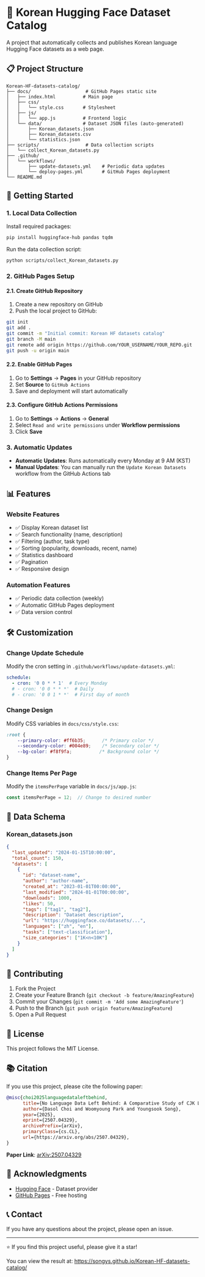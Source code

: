 # 🤗 Korean Hugging Face Dataset Catalog

A project that automatically collects and publishes Korean language Hugging Face datasets as a web page.

## 📋 Project Structure

```
Korean-HF-datasets-catalog/
├── docs/                    # GitHub Pages static site
│   ├── index.html          # Main page
│   ├── css/
│   │   └── style.css       # Stylesheet
│   ├── js/
│   │   └── app.js          # Frontend logic
│   └── data/               # Dataset JSON files (auto-generated)
│       ├── Korean_datasets.json
│       ├── Korean_datasets.csv
│       └── statistics.json
├── scripts/                 # Data collection scripts
│   └── collect_Korean_datasets.py
├── .github/
│   └── workflows/
│       ├── update-datasets.yml    # Periodic data updates
│       └── deploy-pages.yml       # GitHub Pages deployment
└── README.md
```

## 🚀 Getting Started

### 1. Local Data Collection

Install required packages:

```bash
pip install huggingface-hub pandas tqdm
```

Run the data collection script:

```bash
python scripts/collect_Korean_datasets.py
```

### 2. GitHub Pages Setup

#### 2.1. Create GitHub Repository
1. Create a new repository on GitHub
2. Push the local project to GitHub:

```bash
git init
git add .
git commit -m "Initial commit: Korean HF datasets catalog"
git branch -M main
git remote add origin https://github.com/YOUR_USERNAME/YOUR_REPO.git
git push -u origin main
```

#### 2.2. Enable GitHub Pages
1. Go to **Settings** → **Pages** in your GitHub repository
2. Set **Source** to `GitHub Actions`
3. Save and deployment will start automatically

#### 2.3. Configure GitHub Actions Permissions
1. Go to **Settings** → **Actions** → **General**
2. Select `Read and write permissions` under **Workflow permissions**
3. Click **Save**

### 3. Automatic Updates

- **Automatic Updates**: Runs automatically every Monday at 9 AM (KST)
- **Manual Updates**: You can manually run the `Update Korean Datasets` workflow from the GitHub Actions tab

## 📊 Features

### Website Features
- ✅ Display Korean dataset list
- ✅ Search functionality (name, description)
- ✅ Filtering (author, task type)
- ✅ Sorting (popularity, downloads, recent, name)
- ✅ Statistics dashboard
- ✅ Pagination
- ✅ Responsive design

### Automation Features
- ✅ Periodic data collection (weekly)
- ✅ Automatic GitHub Pages deployment
- ✅ Data version control

## 🛠️ Customization

### Change Update Schedule

Modify the cron setting in `.github/workflows/update-datasets.yml`:

```yaml
schedule:
  - cron: '0 0 * * 1'  # Every Monday
  # - cron: '0 0 * * *'  # Daily
  # - cron: '0 0 1 * *'  # First day of month
```

### Change Design

Modify CSS variables in `docs/css/style.css`:

```css
:root {
    --primary-color: #ff6b35;      /* Primary color */
    --secondary-color: #004e89;    /* Secondary color */
    --bg-color: #f8f9fa;          /* Background color */
}
```

### Change Items Per Page

Modify the `itemsPerPage` variable in `docs/js/app.js`:

```javascript
const itemsPerPage = 12;  // Change to desired number
```

## 📝 Data Schema

### Korean_datasets.json
```json
{
  "last_updated": "2024-01-15T10:00:00",
  "total_count": 150,
  "datasets": [
    {
      "id": "dataset-name",
      "author": "author-name",
      "created_at": "2023-01-01T00:00:00",
      "last_modified": "2024-01-01T00:00:00",
      "downloads": 1000,
      "likes": 50,
      "tags": ["tag1", "tag2"],
      "description": "Dataset description",
      "url": "https://huggingface.co/datasets/...",
      "languages": ["zh", "en"],
      "tasks": ["text-classification"],
      "size_categories": ["1K<n<10K"]
    }
  ]
}
```

## 🤝 Contributing

1. Fork the Project
2. Create your Feature Branch (`git checkout -b feature/AmazingFeature`)
3. Commit your Changes (`git commit -m 'Add some AmazingFeature'`)
4. Push to the Branch (`git push origin feature/AmazingFeature`)
5. Open a Pull Request

## 📄 License

This project follows the MIT License.

## 📚 Citation

If you use this project, please cite the following paper:

```bibtex
@misc{choi2025languagedataleftbehind,
      title={No Language Data Left Behind: A Comparative Study of CJK Language Datasets in the Hugging Face Ecosystem},
      author={Dasol Choi and Woomyoung Park and Youngsook Song},
      year={2025},
      eprint={2507.04329},
      archivePrefix={arXiv},
      primaryClass={cs.CL},
      url={https://arxiv.org/abs/2507.04329},
}
```

**Paper Link**: [arXiv:2507.04329](https://arxiv.org/abs/2507.04329)

## 🙏 Acknowledgments

- [Hugging Face](https://huggingface.co/) - Dataset provider
- [GitHub Pages](https://pages.github.com/) - Free hosting

## 📞 Contact

If you have any questions about the project, please open an issue.

---

⭐ If you find this project useful, please give it a star!

You can view the result at:
https://songys.github.io/Korean-HF-datasets-catalog/
